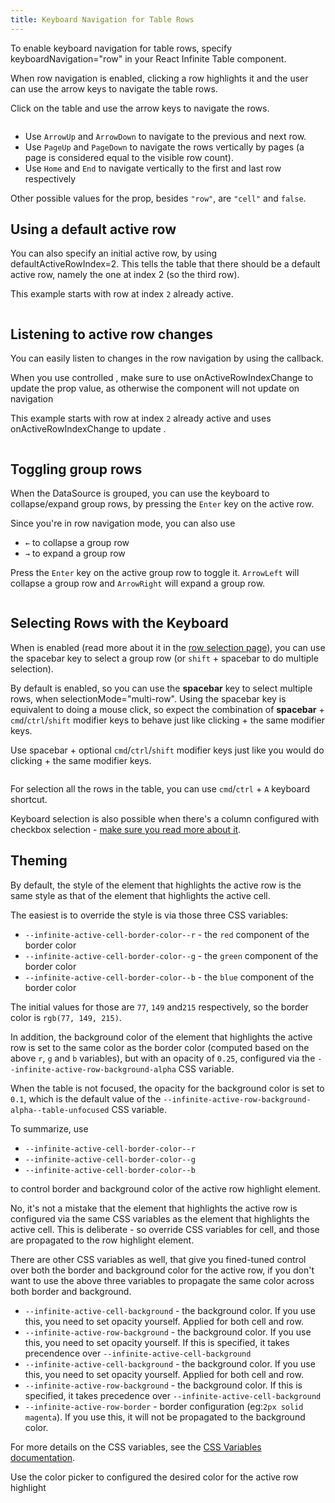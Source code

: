```yaml
---
title: Keyboard Navigation for Table Rows
---
```

To enable keyboard navigation for table rows, specify <PropLink name="keyboardNavigation">keyboardNavigation="row"</PropLink> in your React Infinite Table component.

When row navigation is enabled, clicking a row highlights it and the user can use the arrow keys to navigate the table rows.

<Sandpack>

<Description>

Click on the table and use the arrow keys to navigate the rows.

</Description>

```ts file=navigating-rows-initial-example.page.tsx
```
</Sandpack>


<Note>

* Use `ArrowUp` and `ArrowDown` to navigate to the previous and next row.
* Use `PageUp` and `PageDown` to navigate the rows vertically by pages (a page is considered equal to the visible row count).
* Use `Home` and `End` to navigate vertically to the first and last row respectively

</Note>

Other possible values for the <PropLink name="keyboardNavigation" /> prop, besides `"row"`, are `"cell"` and `false`.

## Using a default active row

You can also specify an initial active row, by using <PropLink name="defaultActiveRowIndex">defaultActiveRowIndex=2</PropLink>. This tells the table that there should be a default active row, namely the one at index 2 (so the third row).


<Sandpack>

<Description>

This example starts with row at index `2` already active.

</Description>

```ts file=navigating-rows-uncontrolled-example.page.tsx
```
</Sandpack>

## Listening to active row changes

You can easily listen to changes in the row navigation by using the <PropLink name="onActiveRowIndexChange" /> callback.

<Note>

When you use controlled <PropLink name="activeRowIndex" />, make sure to use <PropLink name="onActiveRowIndexChange">onActiveRowIndexChange</PropLink> to update the prop value, as otherwise the component will not update on navigation

</Note>


<Sandpack>

<Description>

This example starts with row at index `2` already active and uses <PropLink name="onActiveRowIndexChange">onActiveRowIndexChange</PropLink> to update <PropLink name="activeRowIndex" />.

</Description>

```ts file=navigating-rows-controlled-example.page.tsx
```
</Sandpack>

## Toggling group rows

When the DataSource is <DPropLink name="groupBy" code={false}>grouped</DPropLink>, you can use the keyboard to collapse/expand group rows, by pressing the `Enter` key on the active row.

<Hint>

Since you're in row navigation mode, you can also use 
* `←` to collapse a group row
* `→` to expand a group row

</Hint>

<Sandpack>

<Description>

Press the `Enter` key on the active group row to toggle it. `ArrowLeft` will collapse a group row and `ArrowRight` will expand a group row.

</Description>

```ts file=../../reference/keyboard-toggle-group-rows.page.tsx
```
</Sandpack>

## Selecting Rows with the Keyboard

When <DPropLink name="rowSelection" /> is enabled (read more about it in the [row selection page](../selection/row-selection)), you can use the spacebar key to select a group row (or `shift` + spacebar to do multiple selection).

By default <PropLink name="keyboardSelection" /> is enabled, so you can use the **spacebar** key to select multiple rows, when <DPropLink name="selectionMode">selectionMode="multi-row"</DPropLink>. Using the spacebar key is equivalent to doing a mouse click, so expect the combination of **spacebar** + `cmd`/`ctrl`/`shift` modifier keys to behave just like clicking + the same modifier keys.

<Sandpack title="Multi row selection with keyboard support">

<Description>

Use spacebar + optional `cmd`/`ctrl`/`shift` modifier keys just like you would do clicking + the same modifier keys.

</Description>


```ts file=../../reference/default-selection-mode-multi-row-keyboard-toggle-example-row-navigation.page.tsx
```

</Sandpack>

<Note>

For selection all the rows in the table, you can use `cmd`/`ctrl` + `A` keyboard shortcut.

</Note>


<Hint>

Keyboard selection is also possible when there's a column configured with checkbox selection - [make sure you read more about it](../selection/row-selection#using-a-selection-checkbox).

</Hint>

## Theming

By default, the style of the element that highlights the active row is the same style as that of the element that highlights the active cell.

The easiest is to override the style is via those three CSS variables:

 * `--infinite-active-cell-border-color--r` - the `red` component of the border color
 * `--infinite-active-cell-border-color--g` - the `green` component of the border color
 * `--infinite-active-cell-border-color--b` - the `blue` component of the border color

 The initial values for those are `77`, `149` and`215` respectively, so the border color is `rgb(77, 149, 215)`.

 In addition, the background color of the element that highlights the active row is set to the same color as the border color (computed based on the above `r`, `g` and `b` variables), but with an opacity of `0.25`, configured via the `--infinite-active-row-background-alpha` CSS variable. 
 
 When the table is not focused, the opacity for the background color is set to `0.1`, which is the default value of the `--infinite-active-row-background-alpha--table-unfocused` CSS variable.

<Note>
 
To summarize, use

* `--infinite-active-cell-border-color--r`
* `--infinite-active-cell-border-color--g`
* `--infinite-active-cell-border-color--b`

to control border and background color of the active row highlight element.

No, it's not a mistake that the element that highlights the active row is configured via the same CSS variables as the element that highlights the active cell. This is deliberate - so override CSS variables for cell, and those are propagated to the row highlight element.

</Note>

There are other CSS variables as well, that give you fined-tuned control over both the border and background color for the active row, if you don't want to use the above three variables to propagate the same color across both border and background.

* `--infinite-active-cell-background` - the background color. If you use this, you need to set opacity yourself. Applied for both cell and row.
* `--infinite-active-row-background` - the background color. If you use this, you need to set opacity yourself. If this is specified, it takes precendence over `--infinite-active-cell-background`
* `--infinite-active-cell-background` - the background color. If you use this, you need to set opacity yourself. Applied for both cell and row.
* `--infinite-active-row-background` - the background color. If this is specified, it takes precedence over `--infinite-active-cell-background`
* `--infinite-active-row-border` - border configuration (eg:`2px solid magenta`). If you use this, it will not be propagated to the background color.

For more details on the CSS variables, see the [CSS Variables documentation](../theming/css-variables##active-row-background).


<Sandpack title="Theming active row highlight">

<Description>

Use the color picker to configured the desired color for the active row highlight

</Description>

```ts file=navigating-rows-theming-example.page.tsx
```
</Sandpack>